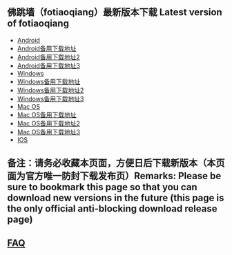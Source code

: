 
## 佛跳墙（fotiaoqiang）最新版本下载 Latest version of fotiaoqiang
- <a href="https://getfotiaoqiang.cf/downloads/2.6.5/fotiaoqiang-v2.6.5-1.apk"> Android </a>
- <a href="https://s3.amazonaws.com/fotiaoqiang/fotiaoqiang-v2.6.5-1.apk"> Android备用下载地址 </a>
- <a href="https://gitlab.com/fotiaoqiang/download/-/blob/master/fotiaoqiang-v2.6.5-1.apk"> Android备用下载地址2 </a>
- <a href="https://github.com/getfotiaoqiang/download/releases/download/V2.6.5/fotiaoqiang-v2.6.5-1.apk"> Android备用下载地址3 </a>
- <a href="https://getfotiaoqiang.cf/downloads/2.7.1/fotiaoqiang-2.7.1-1-Setup.exe"> Windows </a>
- <a href="https://s3.amazonaws.com/fotiaoqiang/fotiaoqiang-2.7.1-1-Setup.exe"> Windows备用下载地址 </a>
- <a href="https://gitlab.com/fotiaoqiang/download/-/blob/master/fotiaoqiang-2.7.1-1-Setup.exe"> Windows备用下载地址2 </a>
- <a href="https://github.com/getfotiaoqiang/download/releases/download/V2.7.1/fotiaoqiang-2.7.1-1-Setup.exe"> Windows备用下载地址3 </a>
- <a href="https://getfotiaoqiang.cf/downloads/2.6.2/v262-1_fotiaoqiang_darwin_amd64_install.dmg"> Mac OS </a>
- <a href="https://s3.amazonaws.com/fotiaoqiang/v262-1_fotiaoqiang_darwin_amd64_install.dmg"> Mac OS备用下载地址 </a>
- <a href="https://gitlab.com/fotiaoqiang/download/-/blob/master/v262-1_fotiaoqiang_darwin_amd64_install.dmg"> Mac OS备用下载地址2 </a>
- <a href="https://github.com/getfotiaoqiang/download/releases/download/V2.6.2/v262-1_fotiaoqiang_darwin_amd64_install.dmg"> Mac OS备用下载地址3 </a>
- <a href="https://www.yongganxiaqu.com/download/ios/"> IOS </a> 

## 备注：请务必收藏本页面，方便日后下载新版本（本页面为官方唯一防封下载发布页）Remarks: Please be sure to bookmark this page so that you can download new versions in the future (this page is the only official anti-blocking download release page)

## <a href="https://github.com/getfotiaoqiang/fotiaoqiang/wiki/FAQ">FAQ</a>
